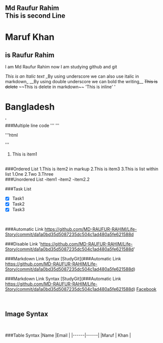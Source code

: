 <!-- markdown tutorial-->
Md Raufur Rahim <br>
This is second Line
---
# Maruf Khan
## is Raufur Rahim

<p>I am Md Raufur Rahim now I am studying github and git</p>
<i>This is an Italic text</i>
_By using underscore we can also use italic in markdown_
__By using double underscore we can bold the writing__
<del>This is delete</del>
~~This is delete in markdown~~
'This is inline'  
'<h1>Bangladesh</h1>'
<br>
###Multiple line code
'''
<html>
<head>
</head>
<body>
</body>
</html>
'''
<br>

'''html
<html>
<head>
</head>
<body>
</body>
</html>
'''

<ol>
<li>This is item1</li>
</ol>
<br>
###Ordered List
1.This is item2 in markup
2.This is item3
3.This is list within list
	1.One
	2.Two
	3.Three
<br>
###Unordered List
-item1
-item2
  -item2.2
<br>

###Task List
-[x] Task1
-[x] Task2
-[x] Task3

<br>

###Automatic Link
https://github.com/MD-RAUFUR-RAHIM/Life-Story/commit/da1a0bd35d5087235dc504c1ad480a5fe621588d

###Disable Link
'https://github.com/MD-RAUFUR-RAHIM/Life-Story/commit/da1a0bd35d5087235dc504c1ad480a5fe621588d'

###Markdown Link Syntax
[StudyGit](###Automatic Link
https://github.com/MD-RAUFUR-RAHIM/Life-Story/commit/da1a0bd35d5087235dc504c1ad480a5fe621588d)

###Markdown Link Syntax
[StudyGit](###Automatic Link
https://github.com/MD-RAUFUR-RAHIM/Life-Story/commit/da1a0bd35d5087235dc504c1ad480a5fe621588d)
[Facebook][website]

<br>


## Image Syntax
<br>

###Table Syntax
|Name |Email |
|------|------|
|Maruf | Khan |

<!-- All link are here -->
[website]:https://www.facebook.com/




      

      
      